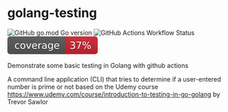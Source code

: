 # golang-testing
![GitHub go.mod Go version](https://img.shields.io/github/go-mod/go-version/amandagalligan/golang-testing)
![GitHub Actions Workflow Status](https://img.shields.io/github/actions/workflow/status/amandagalligan/golang-testing/go.yml)
[![coverage](https://raw.githubusercontent.com/amandagalligan/golang-testing/refs/heads/badges/.badges/main/coverage.svg)](/.github/.testcoverage.yml)


Demonstrate some basic testing in Golang with github actions 

A command line application (CLI) that tries to determine if a user-entered number is prime or not based on the Udemy course https://www.udemy.com/course/introduction-to-testing-in-go-golang by Trevor Sawlor 


